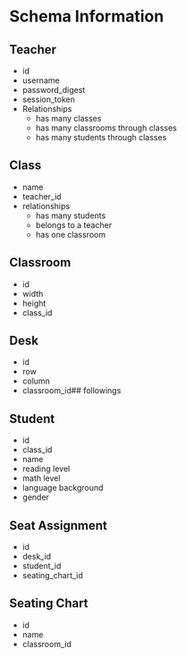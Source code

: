 # Schema Information
## Teacher
* id
* username
* password_digest
* session_token
* Relationships
    * has many classes
    * has many classrooms through classes
    * has many students through classes

## Class
* name
* teacher_id
* relationships
    * has many students
    * belongs to a teacher
    * has one classroom

## Classroom
* id
* width
* height
* class_id

## Desk
* id
* row
* column
* classroom_id## followings

## Student
* id
* class_id
* name
* reading level
* math level
* language background
* gender

## Seat Assignment
* id
* desk_id
* student_id
* seating_chart_id

## Seating Chart
* id
* name
* classroom_id

